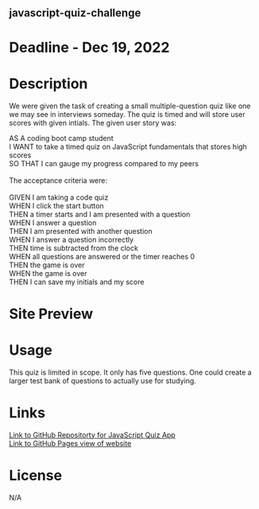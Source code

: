 ## javascript-quiz-challenge

# Deadline - Dec 19, 2022

# Description
We were given the task of creating a small multiple-question quiz like one we may see in interviews someday. The quiz is timed and will store user scores with given intials. The given user story was:

AS A coding boot camp student</br>
I WANT to take a timed quiz on JavaScript fundamentals that stores high scores</br>
SO THAT I can gauge my progress compared to my peers</br>
</br>
The acceptance criteria were:</br>
</br>
GIVEN I am taking a code quiz</br>
WHEN I click the start button</br>
THEN a timer starts and I am presented with a question</br>
WHEN I answer a question</br>
THEN I am presented with another question</br>
WHEN I answer a question incorrectly</br>
THEN time is subtracted from the clock</br>
WHEN all questions are answered or the timer reaches 0</br>
THEN the game is over</br>
WHEN the game is over</br>
THEN I can save my initials and my score</br>

# Site Preview


# Usage
This quiz is limited in scope. It only has five questions. One could create a larger test bank of questions to actually use for studying.

# Links
[Link to GitHub Repositorty for JavaScript Quiz App](https://github.com/jrwesch/javascript-quiz-challenge)</br>
[Link to GitHub Pages view of website](https://jrwesch.github.io/javascript-quiz-challenge/)

# License
N/A
